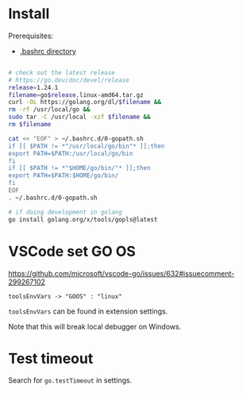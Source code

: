 
# Install

Prerequisites:
- [.bashrc directory](./bash-setup.md#add-bashrc-directory)

```bash

# check out the latest release
# https://go.dev/doc/devel/release
release=1.24.1
filename=go$release.linux-amd64.tar.gz
curl -OL https://golang.org/dl/$filename &&
rm -rf /usr/local/go &&
sudo tar -C /usr/local -xzf $filename &&
rm $filename

cat << "EOF" > ~/.bashrc.d/0-gopath.sh
if [[ $PATH != *"/usr/local/go/bin"* ]];then
export PATH=$PATH:/usr/local/go/bin
fi
if [[ $PATH != *"$HOME/go/bin/"* ]];then
export PATH=$PATH:$HOME/go/bin/
fi
EOF
. ~/.bashrc.d/0-gopath.sh

# if doing development in golang
go install golang.org/x/tools/gopls@latest

```

# VSCode set GO OS

https://github.com/microsoft/vscode-go/issues/632#issuecomment-299267102

`toolsEnvVars -> "GOOS" : "linux"`

`toolsEnvVars` can be found in extension settings.

Note that this will break local debugger on Windows.

# Test timeout

Search for `go.testTimeout` in settings.
